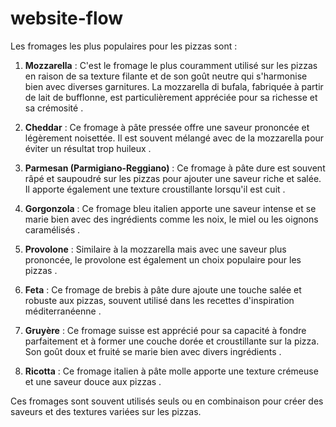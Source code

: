 # website-flow
Les fromages les plus populaires pour les pizzas sont :

1. **Mozzarella** : C'est le fromage le plus couramment utilisé sur les pizzas en raison de sa texture filante et de son goût neutre qui s'harmonise bien avec diverses garnitures. La mozzarella di bufala, fabriquée à partir de lait de bufflonne, est particulièrement appréciée pour sa richesse et sa crémosité .

2. **Cheddar** : Ce fromage à pâte pressée offre une saveur prononcée et légèrement noisettée. Il est souvent mélangé avec de la mozzarella pour éviter un résultat trop huileux .

3. **Parmesan (Parmigiano-Reggiano)** : Ce fromage à pâte dure est souvent râpé et saupoudré sur les pizzas pour ajouter une saveur riche et salée. Il apporte également une texture croustillante lorsqu'il est cuit .

4. **Gorgonzola** : Ce fromage bleu italien apporte une saveur intense et se marie bien avec des ingrédients comme les noix, le miel ou les oignons caramélisés .

5. **Provolone** : Similaire à la mozzarella mais avec une saveur plus prononcée, le provolone est également un choix populaire pour les pizzas .

6. **Feta** : Ce fromage de brebis à pâte dure ajoute une touche salée et robuste aux pizzas, souvent utilisé dans les recettes d'inspiration méditerranéenne .

7. **Gruyère** : Ce fromage suisse est apprécié pour sa capacité à fondre parfaitement et à former une couche dorée et croustillante sur la pizza. Son goût doux et fruité se marie bien avec divers ingrédients .

8. **Ricotta** : Ce fromage italien à pâte molle apporte une texture crémeuse et une saveur douce aux pizzas .

Ces fromages sont souvent utilisés seuls ou en combinaison pour créer des saveurs et des textures variées sur les pizzas.
<!-- Un nouvel essai de modifer le README.md donc second commit ! -->